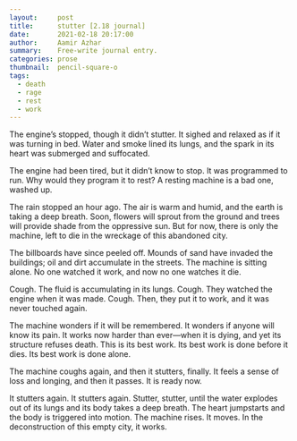 ```yaml
---
layout:     post
title:      stutter [2.18 journal]
date:       2021-02-18 20:17:00
author:     Aamir Azhar
summary:    Free-write journal entry.
categories: prose
thumbnail:  pencil-square-o
tags:
  - death
  - rage
  - rest
  - work
---
```

The engine’s stopped, though it didn’t stutter. It sighed and relaxed as if it was turning in bed. Water and smoke lined its lungs, and the spark in its heart was submerged and suffocated.

The engine had been tired, but it didn’t know to stop. It was programmed to run. Why would they program it to rest? A resting machine is a bad one, washed up.

The rain stopped an hour ago. The air is warm and humid, and the earth is taking a deep breath. Soon, flowers will sprout from the ground and trees will provide shade from the oppressive sun. But for now, there is only the machine, left to die in the wreckage of this abandoned city.

The billboards have since peeled off. Mounds of sand have invaded the buildings; oil and dirt accumulate in the streets. The machine is sitting alone. No one watched it work, and now no one watches it die.

Cough. The fluid is accumulating in its lungs. Cough. They watched the engine when it was made. Cough. Then, they put it to work, and it was never touched again.

The machine wonders if it will be remembered. It wonders if anyone will know its pain. It works now harder than ever—when it is dying, and yet its structure refuses death. This is its best work. Its best work is done before it dies. Its best work is done alone.

The machine coughs again, and then it stutters, finally. It feels a sense of loss and longing, and then it passes. It is ready now.

It stutters again. It stutters again. Stutter, stutter, until the water explodes out of its lungs and its body takes a deep breath. The heart jumpstarts and the body is triggered into motion. The machine rises. It moves. In the deconstruction of this empty city, it works.
